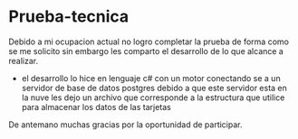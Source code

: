 # Prueba-tecnica

Debido a mi ocupacion actual no logro completar la prueba de forma como se me solicito sin embargo les comparto el desarrollo de lo que alcance a realizar.

+  el desarrollo lo hice en lenguaje c# con un motor conectando se a un servidor de base de datos postgres debido a que este servidor esta en la nuve les dejo un archivo que corresponde a la estructura que utilice para almacenar los datos de las tarjetas

De antemano muchas gracias por la oportunidad de participar.

